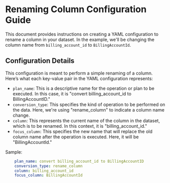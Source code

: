 # Renaming Column Configuration Guide

This document provides instructions on creating a YAML configuration to rename a column in your dataset. In the example,
we'll be changing the column name from `billing_account_id` to `BillingAccountId`.

## Configuration Details

This configuration is meant to perform a simple renaming of a column. Here’s what each key-value pair in the YAML
configuration represents:

- `plan_name`: This is a descriptive name for the operation or plan to be executed. In this case, it is "convert
  billing_account_id to BillingAccountID."
- `conversion_type`: This specifies the kind of operation to be performed on the data. Here, we're using "rename_column"
  to indicate a column name change.
- `column`: This represents the current name of the column in the dataset, which is to be renamed. In this context, it
  is "billing_account_id."
- `focus_column`: This specifies the new name that will replace the old column name after the operation is executed.
  Here, it will be "BillingAccountId."

Sample:

```yaml
    plan_name: convert billing_account_id to BillingAccountID
    conversion_type: rename_column
    column: billing_account_id
    focus_column: BillingAccountId
```
